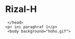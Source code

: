 # Rizal-H

<!DOCTYPE html>
<html lang="id">
     <head>
           <title>tidaktahu</title>
 
     </head>
    <p> ini paraghraf 1</p>
     <body background="hoho.gif">
</body>
</html>
